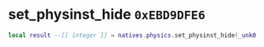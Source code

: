 # set_physinst_hide `0xEBD9DFE6`

```lua
local result --[[ integer ]] = natives.physics.set_physinst_hide(_unk0 --[[ integer ]], _hide --[[ boolean ]])
```